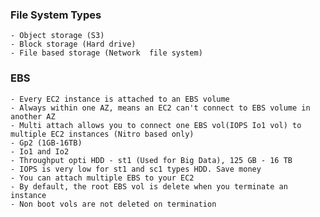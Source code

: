 ### File System Types
    - Object storage (S3)
    - Block storage (Hard drive)
    - File based storage (Network  file system)

### EBS
    - Every EC2 instance is attached to an EBS volume
    - Always within one AZ, means an EC2 can't connect to EBS volume in another AZ
    - Multi attach allows you to connect one EBS vol(IOPS Io1 vol) to multiple EC2 instances (Nitro based only)
    - Gp2 (1GB-16TB)
    - Io1 and Io2
    - Throughput opti HDD - st1 (Used for Big Data), 125 GB - 16 TB
    - IOPS is very low for st1 and sc1 types HDD. Save money
    - You can attach multiple EBS to your EC2
    - By default, the root EBS vol is delete when you terminate an instance
    - Non boot vols are not deleted on termination